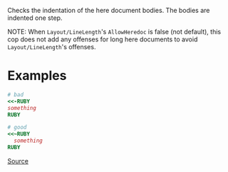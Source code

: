 
Checks the indentation of the here document bodies. The bodies
are indented one step.

NOTE: When ``Layout/LineLength``'s `AllowHeredoc` is false (not default),
      this cop does not add any offenses for long here documents to
      avoid ``Layout/LineLength``'s offenses.

# Examples

```ruby
# bad
<<-RUBY
something
RUBY

# good
<<~RUBY
  something
RUBY
```

[Source](http://www.rubydoc.info/gems/rubocop/RuboCop/Cop/Layout/HeredocIndentation)